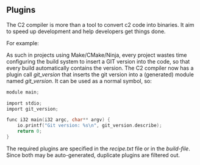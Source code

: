 ## Plugins

The C2 compiler is more than a tool to convert c2 code into binaries. It aim to speed up
development and help developers get things done.

For example:

As such in projects using Make/CMake/Ninja, every project wastes time configuring the build
system  to insert a GIT version into the code, so that every build automatically contains
the version. The C2 compiler now has a plugin call _git_version_ that inserts the git version
into a (generated) module named _git_version_. It can be used as a normal symbol, so:

```c
module main;

import stdio;
import git_version;

func i32 main(i32 argc, char** argv) {
    io.printf("Git version: %s\n", git_version.describe);
    return 0;
}
```

The required plugins are specified in the _recipe.txt_ file or in the _build-file_.
Since both may be auto-generated, duplicate plugins are filtered out.

